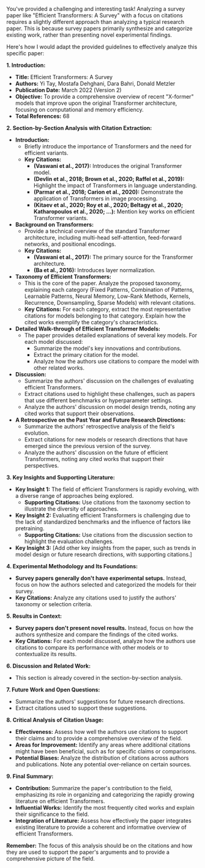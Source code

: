 You've provided a challenging and interesting task! Analyzing a survey paper like "Efficient Transformers: A Survey" with a focus on citations requires a slightly different approach than analyzing a typical research paper. This is because survey papers primarily synthesize and categorize existing work, rather than presenting novel experimental findings. 

Here's how I would adapt the provided guidelines to effectively analyze this specific paper:

**1. Introduction:**

* **Title:** Efficient Transformers: A Survey
* **Authors:** Yi Tay, Mostafa Dehghani, Dara Bahri, Donald Metzler
* **Publication Date:** March 2022 (Version 2)
* **Objective:** To provide a comprehensive overview of recent "X-former" models that improve upon the original Transformer architecture, focusing on computational and memory efficiency.
* **Total References:** 68

**2. Section-by-Section Analysis with Citation Extraction:**

* **Introduction:**  
    * Briefly introduce the importance of Transformers and the need for efficient variants.
    * **Key Citations:**
        * **(Vaswani et al., 2017):** Introduces the original Transformer model.
        * **(Devlin et al., 2018; Brown et al., 2020; Raffel et al., 2019):** Highlight the impact of Transformers in language understanding.
        * **(Parmar et al., 2018; Carion et al., 2020):** Demonstrate the application of Transformers in image processing.
        * **(Kitaev et al., 2020; Roy et al., 2020; Beltagy et al., 2020; Katharopoulos et al., 2020; ...):**  Mention key works on efficient Transformer variants.
* **Background on Transformers:**
    * Provide a technical overview of the standard Transformer architecture, including multi-head self-attention, feed-forward networks, and positional encodings.
    * **Key Citations:**
        * **(Vaswani et al., 2017):** The primary source for the Transformer architecture.
        * **(Ba et al., 2016):** Introduces layer normalization.
* **Taxonomy of Efficient Transformers:**
    * This is the core of the paper. Analyze the proposed taxonomy, explaining each category (Fixed Patterns, Combination of Patterns, Learnable Patterns, Neural Memory, Low-Rank Methods, Kernels, Recurrence, Downsampling, Sparse Models) with relevant citations.
    * **Key Citations:** For each category, extract the most representative citations for models belonging to that category. Explain how the cited works exemplify the category's characteristics.
* **Detailed Walk-through of Efficient Transformer Models:**
    * The paper provides detailed explanations of several key models. For each model discussed:
        * Summarize the model's key innovations and contributions.
        * Extract the primary citation for the model.
        * Analyze how the authors use citations to compare the model with other related works.
* **Discussion:**
    * Summarize the authors' discussion on the challenges of evaluating efficient Transformers.
    * Extract citations used to highlight these challenges, such as papers that use different benchmarks or hyperparameter settings.
    * Analyze the authors' discussion on model design trends, noting any cited works that support their observations.
* **A Retrospective on the Past Year and Future Research Directions:**
    * Summarize the authors' retrospective analysis of the field's evolution.
    * Extract citations for new models or research directions that have emerged since the previous version of the survey.
    * Analyze the authors' discussion on the future of efficient Transformers, noting any cited works that support their perspectives.

**3. Key Insights and Supporting Literature:**

* **Key Insight 1:** The field of efficient Transformers is rapidly evolving, with a diverse range of approaches being explored.
    * **Supporting Citations:** Use citations from the taxonomy section to illustrate the diversity of approaches.
* **Key Insight 2:** Evaluating efficient Transformers is challenging due to the lack of standardized benchmarks and the influence of factors like pretraining.
    * **Supporting Citations:** Use citations from the discussion section to highlight the evaluation challenges.
* **Key Insight 3:**  [Add other key insights from the paper, such as trends in model design or future research directions, with supporting citations.]

**4. Experimental Methodology and Its Foundations:**

* **Survey papers generally don't have experimental setups.** Instead, focus on how the authors selected and categorized the models for their survey.
* **Key Citations:** Analyze any citations used to justify the authors' taxonomy or selection criteria.

**5. Results in Context:**

* **Survey papers don't present novel results.** Instead, focus on how the authors synthesize and compare the findings of the cited works.
* **Key Citations:** For each model discussed, analyze how the authors use citations to compare its performance with other models or to contextualize its results.

**6. Discussion and Related Work:**

* This section is already covered in the section-by-section analysis.

**7. Future Work and Open Questions:**

* Summarize the authors' suggestions for future research directions.
* Extract citations used to support these suggestions.

**8. Critical Analysis of Citation Usage:**

* **Effectiveness:** Assess how well the authors use citations to support their claims and to provide a comprehensive overview of the field.
* **Areas for Improvement:** Identify any areas where additional citations might have been beneficial, such as for specific claims or comparisons.
* **Potential Biases:** Analyze the distribution of citations across authors and publications. Note any potential over-reliance on certain sources.

**9. Final Summary:**

* **Contribution:** Summarize the paper's contribution to the field, emphasizing its role in organizing and categorizing the rapidly growing literature on efficient Transformers.
* **Influential Works:** Identify the most frequently cited works and explain their significance to the field.
* **Integration of Literature:** Assess how effectively the paper integrates existing literature to provide a coherent and informative overview of efficient Transformers.

**Remember:** The focus of this analysis should be on the citations and how they are used to support the paper's arguments and to provide a comprehensive picture of the field. 
